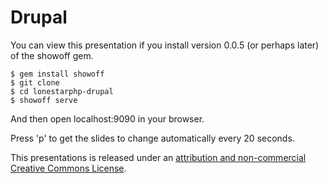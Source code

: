 # Drupal #

You can view this presentation if you install version 0.0.5 (or perhaps later) of the showoff gem.

    $ gem install showoff
    $ git clone 
    $ cd lonestarphp-drupal
    $ showoff serve

And then open localhost:9090 in your browser.

Press 'p' to get the slides to change automatically every 20 seconds.

This presentations is released under an [attribution and non-commercial Creative Commons License](http://creativecommons.org/licenses/by-nc/2.0/uk/).